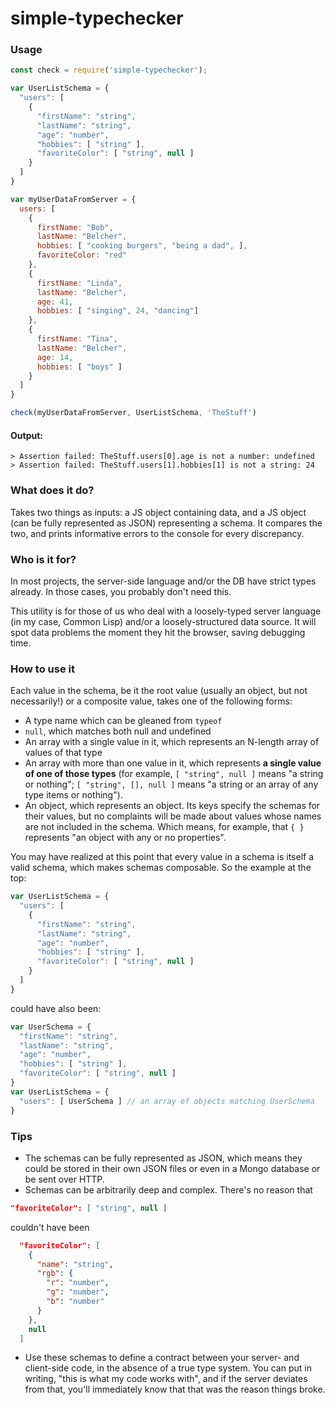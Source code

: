 # simple-typechecker

### Usage
```javascript
const check = require('simple-typechecker');

var UserListSchema = {
  "users": [
    {
      "firstName": "string",
      "lastName": "string",
      "age": "number",
      "hobbies": [ "string" ],
      "favoriteColor": [ "string", null ]
    }
  ]
}

var myUserDataFromServer = {
  users: [
    {
      firstName: "Bob",
      lastName: "Belcher",
      hobbies: [ "cooking burgers", "being a dad", ],
      favoriteColor: "red"
    },
    {
      firstName: "Linda",
      lastName: "Belcher",
      age: 41,
      hobbies: [ "singing", 24, "dancing"]
    },
    {
      firstName: "Tina",
      lastName: "Belcher",
      age: 14,
      hobbies: [ "boys" ]
    }
  ]
}

check(myUserDataFromServer, UserListSchema, 'TheStuff')
```
#### Output:
```
> Assertion failed: TheStuff.users[0].age is not a number: undefined
> Assertion failed: TheStuff.users[1].hobbies[1] is not a string: 24
```

### What does it do?
Takes two things as inputs: a JS object containing data, and a JS object (can
be fully represented as JSON) representing a schema. It compares the two, and
prints informative errors to the console for every discrepancy.

### Who is it for?
In most projects, the server-side language and/or the DB have strict types
already. In those cases, you probably don't need this.

This utility is for those of us who deal with a loosely-typed server language
(in my case, Common Lisp) and/or a loosely-structured data source. It will spot 
data problems the moment they hit the browser, saving debugging time.

### How to use it
Each value in the schema, be it the root value (usually an object, but not
necessarily!) or a composite value, takes one of the following forms:
- A type name which can be gleaned from `typeof`
- `null`, which matches both null and undefined
- An array with a single value in it, which represents an N-length array of
values of that type
- An array with more than one value in it, which represents **a single value of
one of those types** (for example, `[ "string", null ]` means
"a string or nothing"; `[ "string", [], null ]` means "a string or an array of
any type items or nothing").
- An object, which represents an object. Its keys specify the schemas for their
values, but no complaints will be made about values whose names are not included
in the schema. Which means, for example, that `{ }` represents "an object with
any or no properties".

You may have realized at this point that every value in a schema is itself a valid
schema, which makes schemas composable. So the example at the top:
```javascript
var UserListSchema = {
  "users": [
    {
      "firstName": "string",
      "lastName": "string",
      "age": "number",
      "hobbies": [ "string" ],
      "favoriteColor": [ "string", null ]
    }
  ]
}
```
could have also been:
```javascript
var UserSchema = {
  "firstName": "string",
  "lastName": "string",
  "age": "number",
  "hobbies": [ "string" ],
  "favoriteColor": [ "string", null ]
}
var UserListSchema = {
  "users": [ UserSchema ] // an array of objects matching UserSchema
}
```

### Tips
- The schemas can be fully represented as JSON, which means they could be
stored in their own JSON files or even in a Mongo database or be sent over HTTP.
- Schemas can be arbitrarily deep and complex. There's no reason that
```json
"favoriteColor": [ "string", null ]
```
couldn't have been
```json
  "favoriteColor": [
    {
      "name": "string",
      "rgb": {
        "r": "number",
        "g": "number",
        "b": "number"
      }
    },
    null
  ]
```
- Use these schemas to define a contract between your server- and client-side
code, in the absence of a true type system. You can put in writing, "this is
what my code works with", and if the server deviates from that, you'll
immediately know that that was the reason things broke.
